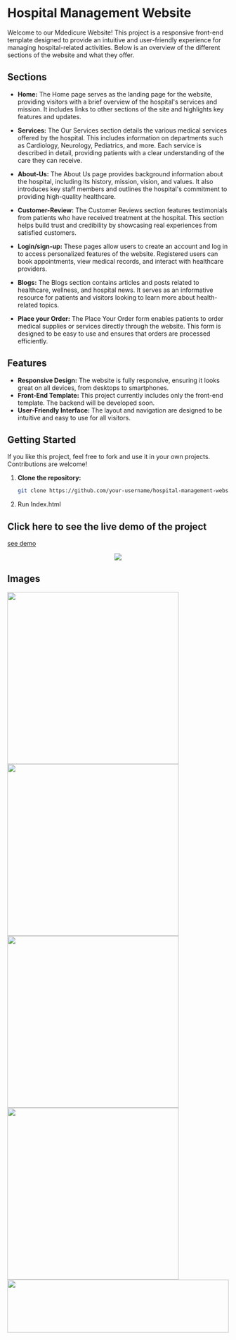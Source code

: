 # Hospital Management Website

Welcome to our Mdedicure Website! This project is a responsive front-end template designed to provide an intuitive and user-friendly experience for managing hospital-related activities. Below is an overview of the different sections of the website and what they offer.

## Sections
- **Home:** The Home page serves as the landing page for the website, providing visitors with a brief overview of the hospital's services and mission. It includes links to other sections of the site and highlights key features and updates.
  
- **Services:** The Our Services section details the various medical services offered by the hospital. This includes information on departments such as Cardiology, Neurology, Pediatrics, and more. Each service is described in detail, providing patients with a clear understanding of the care they can receive.
  
- **About-Us:** The About Us page provides background information about the hospital, including its history, mission, vision, and values. It also introduces key staff members and outlines the hospital's commitment to providing high-quality healthcare.
  
- **Customer-Review:** The Customer Reviews section features testimonials from patients who have received treatment at the hospital. This section helps build trust and credibility by showcasing real experiences from satisfied customers.
  
- **Login/sign-up:** These pages allow users to create an account and log in to access personalized features of the website. Registered users can book appointments, view medical records, and interact with healthcare providers.

-  **Blogs:** The Blogs section contains articles and posts related to healthcare, wellness, and hospital news. It serves as an informative resource for patients and visitors looking to learn more about health-related topics.
  
-   **Place your Order:** The Place Your Order form enables patients to order medical supplies or services directly through the website. This form is designed to be easy to use and ensures that orders are processed efficiently.



## Features

- **Responsive Design:** The website is fully responsive, ensuring it looks great on all devices, from desktops to smartphones.
- **Front-End Template:** This project currently includes only the front-end template. The backend will be developed soon.
- **User-Friendly Interface:** The layout and navigation are designed to be intuitive and easy to use for all visitors.

## Getting Started

If you like this project, feel free to fork and use it in your own projects. Contributions are welcome!

1. **Clone the repository:**
   ```sh
   git clone https://github.com/your-username/hospital-management-website.git
2. Run Index.html

## Click here to see the live demo of the project 
<a href="https://riya922003.github.io/hospital-management/">see demo</a>

<div align="center">
    <img src="https://github.com/Riya922003/hospital-management/blob/main/medicurefinalgif.gif"/>
</div>

## Images
<div>
   <img width=390 src="https://i.ibb.co/hgwF2FT/hospital1.jpg"></img>
   <img  width=390 src="https://i.ibb.co/0s9RRZN/hospital2.jpg"></img>
</div>
<div>
   <img width=390 src="https://i.ibb.co/4p4H4gb/hospital3.jpg"></img>
<img width=390 src="https://i.ibb.co/M2XX1Gs/hospital4.jpg"></img>
</div>


<img height="120" width="100%" src="https://raw.githubusercontent.com/BrunnerLivio/brunnerlivio/master/images/marquee.svg" />

  
